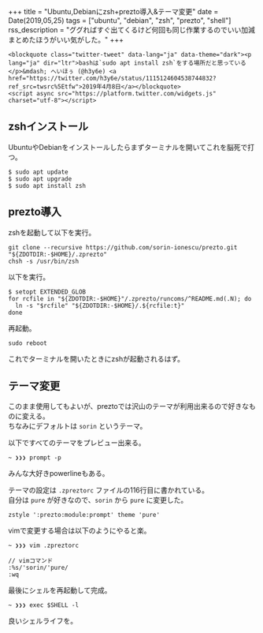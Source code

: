 +++
title = "Ubuntu,Debianにzsh+prezto導入&テーマ変更"
date = Date(2019,05,25)
tags = ["ubuntu", "debian", "zsh", "prezto", "shell"]
rss_description = "ググればすぐ出てくるけど何回も同じ作業するのでいい加減まとめたほうがいい気がした。"
+++

~~~
<blockquote class="twitter-tweet" data-lang="ja" data-theme="dark"><p lang="ja" dir="ltr">bashは`sudo apt install zsh`をする場所だと思っている</p>&mdash; へいほぅ (@h3y6e) <a href="https://twitter.com/h3y6e/status/1115124604538744832?ref_src=twsrc%5Etfw">2019年4月8日</a></blockquote>
<script async src="https://platform.twitter.com/widgets.js" charset="utf-8"></script>
~~~

## zshインストール
UbuntuやDebianをインストールしたらまずターミナルを開いてこれを脳死で打つ。

```shell
$ sudo apt update
$ sudo apt upgrade
$ sudo apt install zsh
```

## prezto導入
zshを起動して以下を実行。

```shell
git clone --recursive https://github.com/sorin-ionescu/prezto.git "${ZDOTDIR:-$HOME}/.zprezto"
chsh -s /usr/bin/zsh
```

以下を実行。

```shell
$ setopt EXTENDED_GLOB  
for rcfile in "${ZDOTDIR:-$HOME}"/.zprezto/runcoms/^README.md(.N); do  
  ln -s "$rcfile" "${ZDOTDIR:-$HOME}/.${rcfile:t}"  
done
```

再起動。

```shell
sudo reboot
```

これでターミナルを開いたときにzshが起動されるはず。

## テーマ変更
このまま使用してもよいが、preztoでは沢山のテーマが利用出来るので好きなものに変える。  
ちなみにデフォルトは `sorin` というテーマ。

以下ですべてのテーマをプレビュー出来る。

```shell
~ ❯❯❯ prompt -p
```

みんな大好きpowerlineもある。

テーマの設定は `.zpreztorc` ファイルの116行目に書かれている。  
自分は `pure` が好きなので、`sorin` から `pure` に変更した。

```vim
zstyle ':prezto:module:prompt' theme 'pure'
```
vimで変更する場合は以下のようにやると楽。

```shell
~ ❯❯❯ vim .zpreztorc
```
```
// vimコマンド
:%s/'sorin/'pure/
:wq
```


最後にシェルを再起動して完成。

```shell
~ ❯❯❯ exec $SHELL -l
```

良いシェルライフを。


